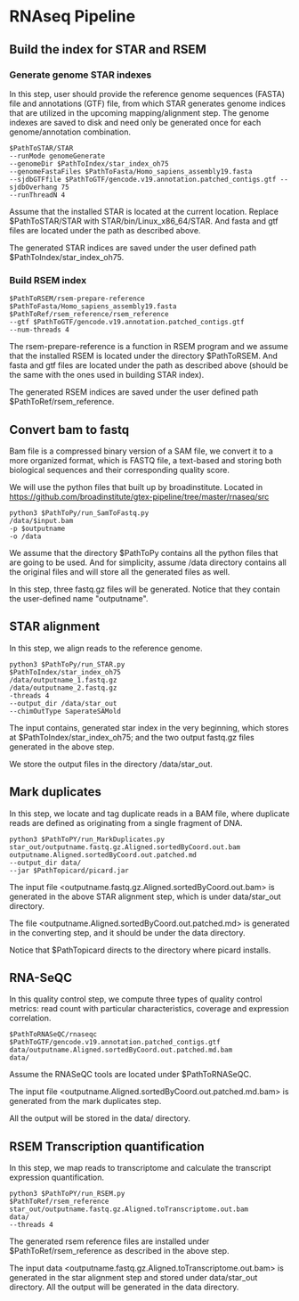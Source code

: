 # RNAseq Pipeline

## Build the index for STAR and RSEM
 
### Generate genome STAR indexes

In this step, user should provide the reference genome sequences (FASTA) file and annotations (GTF) file, from which STAR generates genome indices that are utilized in the upcoming mapping/alignment step. The genome indexes are saved to disk and need only be generated once for each genome/annotation combination. 


```{r,eval=FALSE}
$PathToSTAR/STAR 
--runMode genomeGenerate 
--genomeDir $PathToIndex/star_index_oh75 
--genomeFastaFiles $PathToFasta/Homo_sapiens_assembly19.fasta 
--sjdbGTFfile $PathToGTF/gencode.v19.annotation.patched_contigs.gtf --sjdbOverhang 75
--runThreadN 4
```

Assume that the installed STAR is located at the current location. Replace $PathToSTAR/STAR with STAR/bin/Linux_x86_64/STAR. And fasta and gtf files are located under the path as described above.

The generated STAR indices are saved under the user defined path $PathToIndex/star_index_oh75.


### Build RSEM index

```{r, eval=FALSE}
$PathToRSEM/rsem-prepare-reference 
$PathToFasta/Homo_sapiens_assembly19.fasta
$PathToRef/rsem_reference/rsem_reference 
--gtf $PathToGTF/gencode.v19.annotation.patched_contigs.gtf 
--num-threads 4
```

The rsem-prepare-reference is a function in RSEM program and we assume that the installed RSEM is located under the directory $PathToRSEM. And fasta and gtf files are located under the path as described above (should be the same with the ones used in building STAR index).

The generated RSEM indices are saved under the user defined path $PathToRef/rsem_reference.

## Convert bam to fastq
Bam file is a compressed binary version of a SAM file, we convert it to a more organized format, which is FASTQ file, a text-based and storing both biological sequences and their corresponding quality score.

We will use the python files that built up by broadinstitute. Located in https://github.com/broadinstitute/gtex-pipeline/tree/master/rnaseq/src

```{r,eval=FALSE}
python3 $PathToPy/run_SamToFastq.py 
/data/$input.bam 
-p $outputname 
-o /data
```

We assume that the directory $PathToPy contains all the python files that are going to be used. And for simplicity, assume /data directory contains all the original files and will store all the generated files as well.

In this step, three fastq.gz files will be generated. Notice that they contain the user-defined name "outputname".

## STAR alignment
In this step, we align reads to the reference genome. 

```{r,eval=FALSE}
python3 $PathToPy/run_STAR.py 
$PathToIndex/star_index_oh75 
/data/outputname_1.fastq.gz 
/data/outputname_2.fastq.gz 
-threads 4 
--output_dir /data/star_out 
--chimOutType SaperateSAMold
```

The input contains, generated star index in the very beginning, which stores at $PathToIndex/star_index_oh75; and the two output fastq.gz files generated in the above step. 

We store the output files in the directory /data/star_out. 

## Mark duplicates
In this step, we locate and tag duplicate reads in a BAM file, where duplicate reads are defined as originating from a single fragment of DNA.

```{r,eval=FALSE}
python3 $PathToPY/run_MarkDuplicates.py
star_out/outputname.fastq.gz.Aligned.sortedByCoord.out.bam
outputname.Aligned.sortedByCoord.out.patched.md 
--output_dir data/ 
--jar $PathTopicard/picard.jar
```

The input file <outputname.fastq.gz.Aligned.sortedByCoord.out.bam> is generated in the above STAR alignment step, which is under data/star_out directory.

The file <outputname.Aligned.sortedByCoord.out.patched.md> is generated in the converting step, and it should be under the data directory.

Notice that $PathTopicard directs to the directory where picard installs.

## RNA-SeQC
In this quality control step, we compute three types of quality control metrics: read count with particular characteristics, coverage and expression correlation.

```{r,eval=FALSE}
$PathToRNASeQC/rnaseqc
$PathToGTF/gencode.v19.annotation.patched_contigs.gtf data/outputname.Aligned.sortedByCoord.out.patched.md.bam 
data/ 
```

Assume the RNASeQC tools are located under $PathToRNASeQC.

The input file <outputname.Aligned.sortedByCoord.out.patched.md.bam> is generated from the mark duplicates step. 

All the output will be stored in the data/ directory.

## RSEM Transcription quantification
In this step, we map reads to transcriptome and calculate the transcript expression quantification.

```{r,eval=FALSE}
python3 $PathToPY/run_RSEM.py 
$PathToRef/rsem_reference
star_out/outputname.fastq.gz.Aligned.toTranscriptome.out.bam 
data/ 
--threads 4
```

The generated rsem reference files are installed under $PathToRef/rsem_reference as described in the above step.

The input data <outputname.fastq.gz.Aligned.toTranscriptome.out.bam> is generated in the star alignment step and stored under data/star_out directory. All the output will be generated in the data directory.


